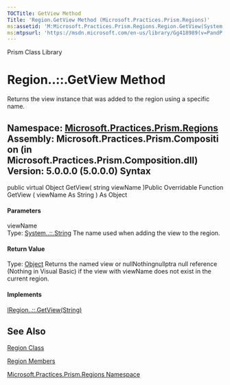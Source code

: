 ```yaml
---
TOCTitle: GetView Method
Title: 'Region.GetView Method (Microsoft.Practices.Prism.Regions)'
ms:assetid: 'M:Microsoft.Practices.Prism.Regions.Region.GetView(System.String)'
ms:mtpsurl: 'https://msdn.microsoft.com/en-us/library/Gg418989(v=PandP.50)'
---
```


Prism Class Library

Region..::.GetView Method
=========================

Returns the view instance that was added to the region using a specific name.

**Namespace:** [Microsoft.Practices.Prism.Regions](https://msdn.microsoft.com/n:microsoft.practices.prism.regions)
**Assembly:** Microsoft.Practices.Prism.Composition (in Microsoft.Practices.Prism.Composition.dll) Version: 5.0.0.0 (5.0.0.0)
Syntax
------

<span id="syntaxToggle"></span>public virtual Object GetView( string viewName )Public Overridable Function GetView ( viewName As String ) As Object
#### Parameters

viewName  
Type: [System..::.String](http://msdn2.microsoft.com/en-us/library/s1wwdcbf)
The name used when adding the view to the region.

#### Return Value

Type: [Object](http://msdn2.microsoft.com/en-us/library/e5kfa45b)
Returns the named view or nullNothingnullptra null reference (Nothing in Visual Basic) if the view with viewName does not exist in the current region.
#### Implements

[IRegion..::.GetView(String)](https://msdn.microsoft.com/m:microsoft.practices.prism.regions.iregion.getview(system.string))

See Also
--------

<span id="seeAlsoToggle"></span>
[Region Class](https://msdn.microsoft.com/t:microsoft.practices.prism.regions.region)

[Region Members](https://msdn.microsoft.com/allmembers.t:microsoft.practices.prism.regions.region)

[Microsoft.Practices.Prism.Regions Namespace](https://msdn.microsoft.com/n:microsoft.practices.prism.regions)
